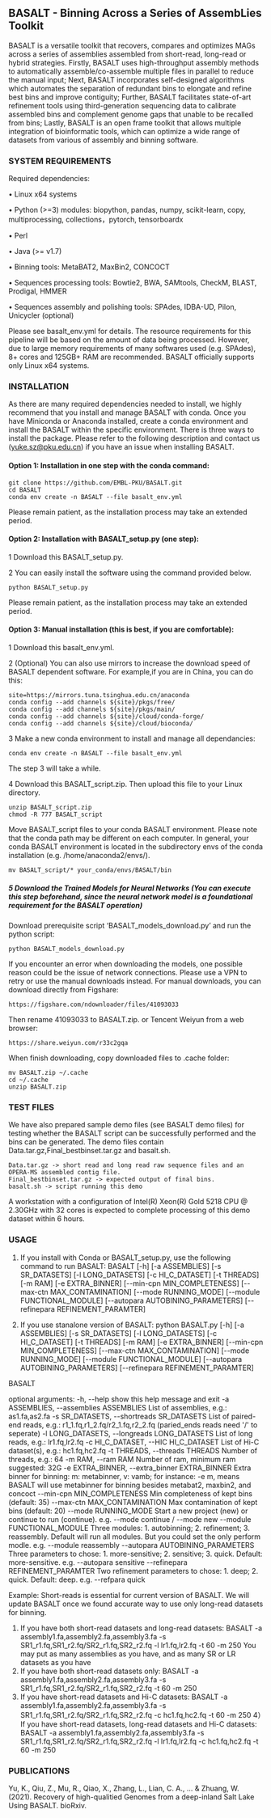 ## BASALT - Binning Across a Series of AssembLies Toolkit

BASALT is a versatile toolkit that recovers, compares and optimizes MAGs across a series of assemblies assembled from short-read, long-read or hybrid strategies. Firstly, BASALT uses high-throughput assembly methods to automatically assemble/co-assemble multiple files in parallel to reduce the manual input; Next, BASALT incorporates self-designed algorithms which automates the separation of redundant bins to elongate and refine best bins and improve contiguity; Further, BASALT facilitates state-of-art refinement tools using third-generation sequencing data to calibrate assembled bins and complement genome gaps that unable to be recalled from bins; Lastly, BASALT is an open frame toolkit that allows multiple integration of bioinformatic tools, which can optimize a wide range of datasets from various of assembly and binning software.

### SYSTEM REQUIREMENTS
Required dependencies:

•	Linux x64 systems

•	Python (>=3) modules: biopython, pandas, numpy, scikit-learn, copy, multiprocessing, collections，pytorch, tensorboardx

•	Perl

•	Java (>= v1.7)

•	Binning tools: MetaBAT2, MaxBin2, CONCOCT

•	Sequences processing tools: Bowtie2, BWA, SAMtools, CheckM, BLAST, Prodigal, HMMER

•	Sequences assembly and polishing tools: SPAdes, IDBA-UD, Pilon, Unicycler (optional)

Please see basalt_env.yml for details. The resource requirements for this pipeline will be based on the amount of data being processed. However, due to large memory requirements of many softwares used (e.g. SPAdes), 8+ cores and 125GB+ RAM are recommended. BASALT officially supports only Linux x64 systems.

### INSTALLATION
As there are many required dependencies needed to install, we highly recommend that you install and manage BASALT with conda. Once you have Miniconda or Anaconda installed, create a conda environment and install the BASALT within the specific environment. There is three ways to install the package. Please refer to the following description and contact us (yuke.sz@pku.edu.cn) if you have an issue when installing BASALT.

#### Option 1: Installation in one step with the conda command:
```
git clone https://github.com/EMBL-PKU/BASALT.git
cd BASALT 
conda env create -n BASALT --file basalt_env.yml
```
Please remain patient, as the installation process may take an extended period.

#### Option 2: Installation with BASALT_setup.py (one step):

1 Download this BASALT_setup.py.

2 You can easily install the software using the command provided below.
```
python BASALT_setup.py
```
Please remain patient, as the installation process may take an extended period.

#### Option 3: Manual installation (this is best, if you are comfortable):

1 Download this basalt_env.yml.

2 (Optional) You can also use mirrors to increase the download speed of BASALT dependent software. For example,if you are in China, you can do this:


```
site=https://mirrors.tuna.tsinghua.edu.cn/anaconda
conda config --add channels ${site}/pkgs/free/ 
conda config --add channels ${site}/pkgs/main/
conda config --add channels ${site}/cloud/conda-forge/
conda config --add channels ${site}/cloud/bioconda/ 
```
 



3 Make a new conda environment to install and manage all dependancies:
```
conda env create -n BASALT --file basalt_env.yml
```
The step 3 will take a while.

4 Download this BASALT_script.zip. Then upload this file to your Linux directory.
```
unzip BASALT_script.zip
chmod -R 777 BASALT_script
```
Move BASALT_script files to your conda BASALT environment. Please note that the conda path may be different on each computer. In general, your conda BASALT environment is located in the subdirectory envs of the conda installation (e.g. /home/anaconda2/envs/).
```
mv BASALT_script/* your_conda/envs/BASALT/bin
```
##### 5 Download the Trained Models for Neural Networks (You can execute this step beforehand, since the neural network model is a foundational requirement for the BASALT operation) 
Download prerequisite script ‘BASALT_models_download.py’ and run the python script:
```
python BASALT_models_download.py
```
If you encounter an error when downloading the models, one possible reason could be the issue of network connections. Please use a VPN to retry or use the manual downloads instead.
For manual downloads, you can download directly from Figshare:
```
https://figshare.com/ndownloader/files/41093033
```
Then rename 41093033 to BASALT.zip.
or Tencent Weiyun from a web browser:
```
https://share.weiyun.com/r33c2gqa
```
When finish downloading, copy downloaded files to .cache folder:
```
mv BASALT.zip ~/.cache
cd ~/.cache
unzip BASALT.zip
```

### TEST FILES
We have also prepared sample demo files (see BASALT demo files) for testing whether the BASALT script can be successfully performed and the bins can be generated. The demo files contain Data.tar.gz,Final_bestbinset.tar.gz and basalt.sh. 
```
Data.tar.gz -> short read and long read raw sequence files and an OPERA-MS assembled contig file.
Final_bestbinset.tar.gz -> expected output of final bins.
basalt.sh -> script running this demo
```
A workstation with a configuration of Intel(R) Xeon(R) Gold 5218 CPU @ 2.30GHz with 32 cores is expected to complete processing of this demo dataset within 6 hours.

### USAGE
1) If you install with Conda or BASALT_setup.py, use the following command to run BASALT:
   BASALT [-h] [-a ASSEMBLIES] [-s SR_DATASETS] [-l LONG_DATASETS] [-c HI_C_DATASET] [-t THREADS] [-m RAM]
       [-e EXTRA_BINNER] [--min-cpn MIN_COMPLETENESS] [--max-ctn MAX_CONTAMINATION] [--mode RUNNING_MODE]
       [--module FUNCTIONAL_MODULE] [--autopara AUTOBINING_PARAMETERS] [--refinepara REFINEMENT_PARAMTER]

3) If you use stanalone version of BASALT:
   python BASALT.py [-h] [-a ASSEMBLIES] [-s SR_DATASETS] [-l LONG_DATASETS] [-c HI_C_DATASET] [-t THREADS] [-m RAM]
                    [-e EXTRA_BINNER] [--min-cpn MIN_COMPLETENESS] [--max-ctn MAX_CONTAMINATION] [--mode RUNNING_MODE]
                    [--module FUNCTIONAL_MODULE] [--autopara AUTOBINING_PARAMETERS] [--refinepara REFINEMENT_PARAMTER]

BASALT

optional arguments:
  -h, --help            show this help message and exit
  -a ASSEMBLIES, --assemblies ASSEMBLIES
                        List of assemblies, e.g.: as1.fa,as2.fa
  -s SR_DATASETS, --shortreads SR_DATASETS
                        List of paired-end reads, e.g.: r1_1.fq,r1_2.fq/r2_1.fq,r2_2.fq (paried_ends reads need '/' to
                        seperate)
  -l LONG_DATASETS, --longreads LONG_DATASETS
                        List of long reads, e.g.: lr1.fq,lr2.fq
  -c HI_C_DATASET, --HIC HI_C_DATASET
                        List of Hi-C dataset(s), e.g.: hc1.fq,hc2.fq
  -t THREADS, --threads THREADS
                        Number of threads, e.g.: 64
  -m RAM, --ram RAM     Number of ram, minimum ram suggested: 32G
  -e EXTRA_BINNER, --extra_binner EXTRA_BINNER
                        Extra binner for binning: m: metabinner, v: vamb; for instance: -e m, means BASALT will use
                        metabinner for binning besides metabat2, maxbin2, and concoct
  --min-cpn MIN_COMPLETENESS
                        Min completeness of kept bins (default: 35)
  --max-ctn MAX_CONTAMINATION
                        Max contamination of kept bins (default: 20)
  --mode RUNNING_MODE   Start a new project (new) or continue to run (continue). e.g. --mode continue / --mode new
  --module FUNCTIONAL_MODULE
                        Three modules: 1. autobinning; 2. refinement; 3. reassembly. Default will run all modules. But
                        you could set the only perform modle. e.g. --module reassembly
  --autopara AUTOBINING_PARAMETERS
                        Three parameters to chose: 1. more-sensitive; 2. sensitive; 3. quick. Default: more-sensitive.
                        e.g. --autopara sensitive
  --refinepara REFINEMENT_PARAMTER
                        Two refinement parameters to chose: 1. deep; 2. quick. Default: deep. e.g. --refpara quick

Example:
Short-reads is essential for current version of BASALT. We will update BASALT once we found accurate way to use only long-read datasets for binning.
1) If you have both short-read datasets and long-read datasets:
   BASALT -a assembly1.fa,assembly2.fa,assembly3.fa -s SR1_r1.fq,SR1_r2.fq/SR2_r1.fq,SR2_r2.fq -l lr1.fq,lr2.fq -t 60 -m 250
   You may put as many assemblies as you have, and as many SR or LR datasets as you have
2) If you have both short-read datasets only:
   BASALT -a assembly1.fa,assembly2.fa,assembly3.fa -s SR1_r1.fq,SR1_r2.fq/SR2_r1.fq,SR2_r2.fq -t 60 -m 250
3) If you have short-read datasets and Hi-C datasets:
   BASALT -a assembly1.fa,assembly2.fa,assembly3.fa -s SR1_r1.fq,SR1_r2.fq/SR2_r1.fq,SR2_r2.fq -c hc1.fq,hc2.fq -t 60 -m 250
4）If you have short-read datasets, long-read datasets and Hi-C datasets:
   BASALT -a assembly1.fa,assembly2.fa,assembly3.fa -s SR1_r1.fq,SR1_r2.fq/SR2_r1.fq,SR2_r2.fq -l lr1.fq,lr2.fq -c hc1.fq,hc2.fq -t 60 -m 250

### PUBLICATIONS
Yu, K., Qiu, Z., Mu, R., Qiao, X., Zhang, L., Lian, C. A., ... & Zhuang, W. (2021). Recovery of high-qualitied Genomes from a deep-inland Salt Lake Using BASALT. bioRxiv.
